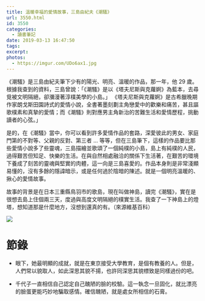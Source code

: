```yaml
---
title: 溫暖幸福的愛情故事，三島由紀夫《潮騷》
url: 3550.html
id: 3550
categories:
  - 讀書筆記
date: 2019-03-13 16:47:50
tags:
excerpt: 
photos: 
  - https://imgur.com/UDo6ax1.jpg
---
```


《潮騷》是三島由紀夫筆下少有的陽光、明亮、溫暖的作品，那一年，他 29 歲。
根據我查到的資料，三島曾說：「《潮騷》是以《塔夫尼斯與克蘿婀》為藍本，去尋覓被文明隔絕，卻瀰漫著淳樸美學的小島。」
《塔夫尼斯與克蘿婀》是古希臘晚期作家朗戈斯田園詩式的愛情小說，全書著墨刻劃主角戀愛中的歡樂和痛苦，甚且謳歌樸素和真摯的愛情；而《潮騷》則對應男主角新治的苦難生活和愛情歷程，挑動讀者的心弦。」

是的，在《潮騷》當中，你可以看到許多愛情作品的套路，深愛彼此的男女、家庭門第的不對等、父親的反對、第三者 ... 等等，但在三島筆下，這樣的作品要比那些愛情小說多了些靈魂，三島描繪並歌頌了一個純樸的小島，島上有純樸的人民，過得艱苦但知足、快樂的生活。在與自然相處融洽的關係下生活著，在艱苦的環境下養成了刻苦的靈魂與堅實的肉體，這一向是三島喜愛的。作品本身則是非常淺顯易懂的，沒有多餘的隱諱暗示，或是任何過於陰暗的陳述。就是一個明亮溫暖的、揪心的愛情故事。

故事的背景是在日本三重縣鳥羽市的歌島，現在叫做神島，讀完《潮騷》，實在是很想去島上住個兩三天，度過與高度文明隔絕的樸實生活。我查了一下神島上的燈塔，想知道那是什麼地方，沒想到還真的有。（來源維基百科） 

![](https://imgur.com/TuQD5Ti.jpg) 


# 節錄
- 眼下，她最明顯的成就，就是在東京接受大學教育，是個有教養的人。但是，人們常以貌取人，如此深思其貌不揚，也許同深思其貌標致是同樣過份的吧。

- 千代子一直相信自己認定自己醜陋的臉的校驗。這一執念一旦固化，就比漂亮的臉蛋更能巧妙地騙取感情。確信醜陋，就是處女所相信的石膏。
